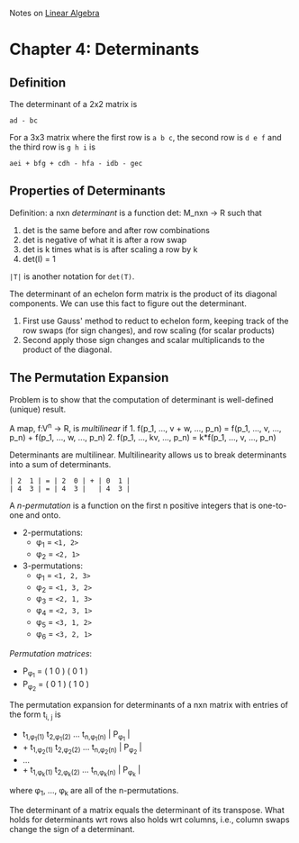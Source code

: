 Notes on [Linear Algebra](http://joshua.smcvt.edu/linearalgebra/)

# Chapter 4: Determinants

## Definition

The determinant of a 2x2 matrix is

    ad - bc

For a 3x3 matrix where the first row is `a b c`, the second row is `d e f` and
the third row is `g h i` is

    aei + bfg + cdh - hfa - idb - gec

## Properties of Determinants

Definition: a nxn *determinant* is a function det: M_nxn -> R such that

1. det is the same before and after row combinations
2. det is negative of what it is after a row swap
3. det is k times what is is after scaling a row by k
4. det(I) = 1

`|T|` is another notation for `det(T)`.

The determinant of an echelon form matrix is the product of its diagonal
components. We can use this fact to figure out the determinant.
1. First use Gauss' method to reduct to echelon form, keeping track of the row
swaps (for sign changes), and row scaling (for scalar products)
2. Second apply those sign changes and scalar multiplicands to the product of
the diagonal.

## The Permutation Expansion

Problem is to show that the computation of determinant is well-defined (unique) result.

A map, f:V<sup>n</sup> -> R, is *multilinear* if 
    1. f(p_1, ..., v + w, ..., p_n) = f(p_1, ..., v, ..., p_n) + f(p_1, ..., w, ..., p_n)
    2. f(p_1, ..., kv, ..., p_n) = k*f(p_1, ..., v, ..., p_n)

Determinants are multilinear. Multilinearity allows us to break determinants into a sum of determinants.

    | 2  1 | = | 2  0 | + | 0  1 |
    | 4  3 | = | 4  3 |   | 4  3 |

A *n-permutation* is a function on the first n positive integers that is one-to-one and onto.
* 2-permutations:
    * &phi;<sub>1</sub> = `<1, 2>`
    * &phi;<sub>2</sub> = `<2, 1>`
* 3-permutations:
    * &phi;<sub>1</sub> = `<1, 2, 3>`
    * &phi;<sub>2</sub> = `<1, 3, 2>`
    * &phi;<sub>3</sub> = `<2, 1, 3>`
    * &phi;<sub>4</sub> = `<2, 3, 1>`
    * &phi;<sub>5</sub> = `<3, 1, 2>`
    * &phi;<sub>6</sub> = `<3, 2, 1>`

*Permutation matrices*:
* P<sub>&phi;<sub>1</sub></sub> =
      ( 1 0 )
      ( 0 1 )
* P<sub>&phi;<sub>2</sub></sub> =
      ( 0 1 )
      ( 1 0 )

The permutation expansion for determinants of a nxn matrix with entries of the form t<sub>i, j</sub> is
* t<sub>1,&phi;<sub>1</sub>(1)</sub>  t<sub>2,&phi;<sub>1</sub>(2)</sub> ... t<sub>n,&phi;<sub>1</sub>(n)</sub> | P<sub>&phi;<sub>1</sub></sub> |
* \+ t<sub>1,&phi;<sub>2</sub>(1)</sub>  t<sub>2,&phi;<sub>2</sub>(2)</sub> ... t<sub>n,&phi;<sub>2</sub>(n)</sub> | P<sub>&phi;<sub>2</sub></sub> |
* ...
* \+ t<sub>1,&phi;<sub>k</sub>(1)</sub>  t<sub>2,&phi;<sub>k</sub>(2)</sub> ... t<sub>n,&phi;<sub>k</sub>(n)</sub> | P<sub>&phi;<sub>k</sub></sub> |
    
where &phi;<sub>1</sub>, ..., &phi;<sub>k</sub> are all of the n-permutations.

The determinant of a matrix equals the determinant of its transpose. What holds for determinants wrt rows also holds wrt columns, i.e., column swaps change the sign of a determinant.

